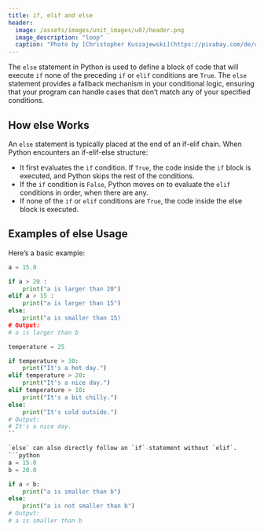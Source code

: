 ```yaml
---
title: if, elif and else
header:
  image: /assets/images/unit_images/u07/header.png
  image_description: "loop"
  caption: "Photo by [Christopher Kuszajewski](https://pixabay.com/de/users/kuszapro-369349/?utm_source=link-attribution&amp;utm_medium=referral&amp;utm_campaign=image&amp;utm_content=583537) [from Pixabay](https://pixabay.com/de/?utm_source=link-attribution&amp;utm_medium=referral&amp;utm_campaign=image&amp;utm_content=583537)"
---
```


The `else` statement in Python is used to define a block of code that will execute `if` none of the preceding `if` or `elif` conditions are `True`. The `else` statement provides a fallback mechanism in your conditional logic, ensuring that your program can handle cases that don’t match any of your specified conditions.

## How else Works
An `else` statement is typically placed at the end of an if-elif chain. When Python encounters an if-elif-else structure:

- It first evaluates the `if` condition. If `True`, the code inside the `if` block is executed, and Python skips the rest of the conditions.
- If the `if` condition is `False`, Python moves on to evaluate the `elif` conditions in order, when there are any.
- If none of the `if` or `elif` conditions are `True`, the code inside the else block is executed.

## Examples of else Usage
Here’s a basic example:
```python
a = 15.0

if a > 20 :
    print("a is larger than 20")
elif a > 15 :
    print("a is larger than 15")
else:
    print("a is smaller than 15)
# Output:
# a is larger than b
```

```python
temperature = 25

if temperature > 30:
    print("It's a hot day.")
elif temperature > 20:
    print("It's a nice day.")
elif temperature > 10:
    print("It's a bit chilly.")
else:
    print("It's cold outside.")
# Output:
# It's a nice day.
``

`else` can also directly follow an `if`-statement without `elif`.
```python
a = 15.0
b = 20.0

if a < b:
    print("a is smaller than b")
else:
    print("a is not smaller than b")
# Output:
# a is smaller than b
```